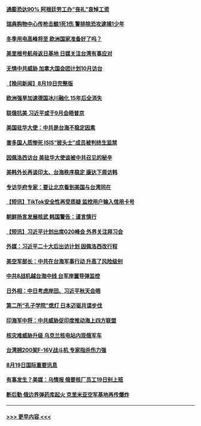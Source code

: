 #### [通膨恐达90% 阿根廷劳工办“丧礼”哀悼工资](../pages/prog202/a103507096.md?t=08201651) 
#### [瑞典购物中心传枪击酿1死1伤 警排除恐攻逮捕1少年](../pages/prog202/a103507077.md?t=08201651) 
#### [冬季用电高峰将至 欧洲国家准备好了吗？](../pages/prog202/a103507030.md?t=08201651) 
#### [美里根号航母返日基地 日媒关注台湾有事应对](../pages/prog202/a103506943.md?t=08201651) 
#### [无惧中共威胁 加拿大国会团计划10月访台](../pages/prog202/a103506947.md?t=08201651) 
#### [【晚间新闻】8月19日完整版](../pages/prog202/a103506911.md?t=08201651) 
#### [欧洲强旱加速德国冰川融化 15年后全消失](../pages/prog202/a103506802.md?t=08201651) 
#### [联俄抗美 习近平或于9月会晤普京](../pages/prog202/a103506798.md?t=08201651) 
#### [美国驻华大使：中共是台海不稳定因素](../pages/prog202/a103506794.md?t=08201651) 
#### [害多国人质惨死  ISIS“披头士”成员被判终生监禁](../pages/prog202/a103506633.md?t=08201651) 
#### [因佩洛西访台 美驻华大使谈被中共召见的秘辛](../pages/prog202/a103506624.md?t=08201651) 
#### [美韩外长再谈印太、台海秩序稳定 康达下周访韩](../pages/prog202/a103506491.md?t=08201651) 
#### [专访华府专家：要让北京看到美国与台湾同在](../pages/prog202/a103506503.md?t=08201651) 
#### [【短讯】TikTok安全性再受质疑 监控用户输入信用卡号](../pages/prog202/a103506507.md?t=08201651) 
#### [朝鲜扬言发展核武 韩国警告：谨言慎行](../pages/prog202/a103506499.md?t=08201651) 
#### [【短讯】习近平计划出席G20峰会 外界关注拜习会](../pages/prog202/a103506525.md?t=08201651) 
#### [外媒：习近平二十大后出访计划 因佩洛西改行程](../pages/prog202/a103506411.md?t=08201651) 
#### [美空军部长：中共在台海军事行动 升高了风险级别](../pages/prog202/a103506380.md?t=08201651) 
#### [中共8战机越台海中线 台军岸置导弹监控](../pages/prog202/a103506367.md?t=08201651) 
#### [日外相：中日考虑岸田、习近平秋天会晤](../pages/prog202/a103506353.md?t=08201651) 
#### [第二所“孔子学院”熄灯 日本迈驱共谍步伐](../pages/prog202/a103506231.md?t=08201651) 
#### [印海军中将：中共威胁促印度推动海上四方联盟](../pages/prog202/a103506219.md?t=08201651) 
#### [核灾难威胁升级 乌克兰核电站内现俄军车](../pages/prog202/a103506214.md?t=08201651) 
#### [台湾拥200架F-16V战斗机 专家指杀伤力强](../pages/prog202/a103506207.md?t=08201651) 
#### [8月19日国际重要讯息](../pages/prog202/a103506223.md?t=08201651) 
#### [有事发生？美媒：乌情报 俄要核厂员工19日别上班](../pages/prog202/a103506157.md?t=08201651) 
#### [断后勤 俄边界弹药库起火 克里米亚空军基地再传爆炸](../pages/prog202/a103506135.md?t=08201651) 

----
#### [ >>> 更早内容 <<< ](../indexes/prog202-earlier.md)
